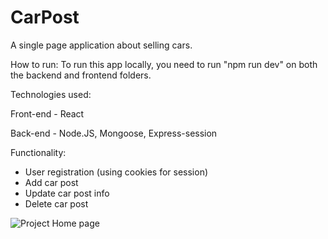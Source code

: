 # CarPost
A single page application about selling cars.

How to run:
To run this app locally, you need to run "npm run dev" on both the backend and frontend folders.

Technologies used:

Front-end - React

Back-end - Node.JS, Mongoose, Express-session

Functionality:
* User registration (using cookies for session)
* Add car post
* Update car post info
* Delete car post

![Project Home page](https://i.imgur.com/6X5A7FA.png)
